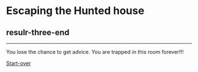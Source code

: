 # Escaping the Hunted house  
## resulr-three-end  
---  

You lose the chance to get advice. You are trapped in this room forever!!!

[Start-over](../home.md)